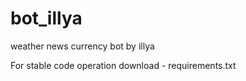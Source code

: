 # bot_illya
weather news currency bot by illya


For stable code operation download - requirements.txt
